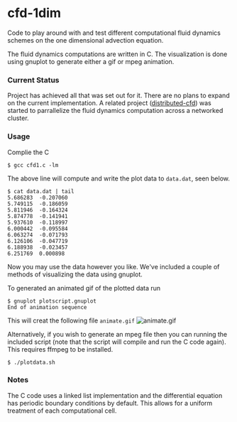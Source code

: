 # cfd-1dim
Code to play around with and test different computational fluid dynamics schemes on the one dimensional advection equation.

The fluid dynamics computations are written in C. The visualization is done using gnuplot to generate either a gif or mpeg animation.

### Current Status
Project has achieved all that was set out for it. There are no plans to expand on the current implementation. A related project ([distributed-cfd](https://github.com/alexbeloi/distributed-cfd)) was started to parrallelize the fluid dynamics computation across a networked cluster.

### Usage
Complie the C
```
$ gcc cfd1.c -lm

```
The above line will compute and write the plot data to `data.dat`, seen below.
```
$ cat data.dat | tail
5.686283  -0.207060
5.749115  -0.186059
5.811946  -0.164324
5.874778  -0.141941
5.937610  -0.118997
6.000442  -0.095584
6.063274  -0.071793
6.126106  -0.047719
6.188938  -0.023457
6.251769  0.000898
```
Now you may use the data however you like. We've included a couple of methods of visualizing the data using gnuplot.

To generated an animated gif of the plotted data run
```
$ gnuplot plotscript.gnuplot
End of animation sequence
```
This will creat the following file `animate.gif`
![animate.gif](http://i.imgur.com/VwUWzsQ.gif 'animate.gif')

Alternatively, if you wish to generate an mpeg file then you can running the included script (note that the script will compile and run the C code again). This requires ffmpeg to be installed.
```
$ ./plotdata.sh
```
### Notes

The C code uses a linked list implementation and the differential equation has periodic boundary conditions by default. This allows for a uniform treatment of each computational cell.
